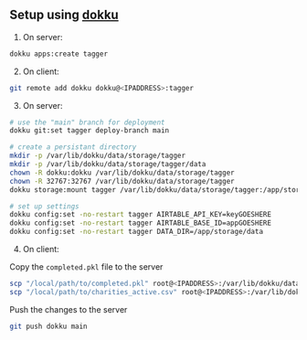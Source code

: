 
## Setup using [dokku](http://dokku.viewdocs.io/dokku/)

1. On server:

```sh
dokku apps:create tagger
```

2. On client:

```sh
git remote add dokku dokku@<IPADDRESS>:tagger
```

3. On server:

```sh
# use the "main" branch for deployment
dokku git:set tagger deploy-branch main

# create a persistant directory
mkdir -p /var/lib/dokku/data/storage/tagger
mkdir -p /var/lib/dokku/data/storage/tagger/data
chown -R dokku:dokku /var/lib/dokku/data/storage/tagger
chown -R 32767:32767 /var/lib/dokku/data/storage/tagger
dokku storage:mount tagger /var/lib/dokku/data/storage/tagger:/app/storage

# set up settings
dokku config:set -no-restart tagger AIRTABLE_API_KEY=keyGOESHERE
dokku config:set -no-restart tagger AIRTABLE_BASE_ID=appGOESHERE
dokku config:set -no-restart tagger DATA_DIR=/app/storage/data
```

4. On client:

Copy the `completed.pkl` file to the server

```sh
scp "/local/path/to/completed.pkl" root@<IPADDRESS>:/var/lib/dokku/data/storage/tagger/data/completed.pkl
scp "/local/path/to/charities_active.csv" root@<IPADDRESS>:/var/lib/dokku/data/storage/tagger/data/charities_active.csv
```

Push the changes to the server

```sh
git push dokku main
```
